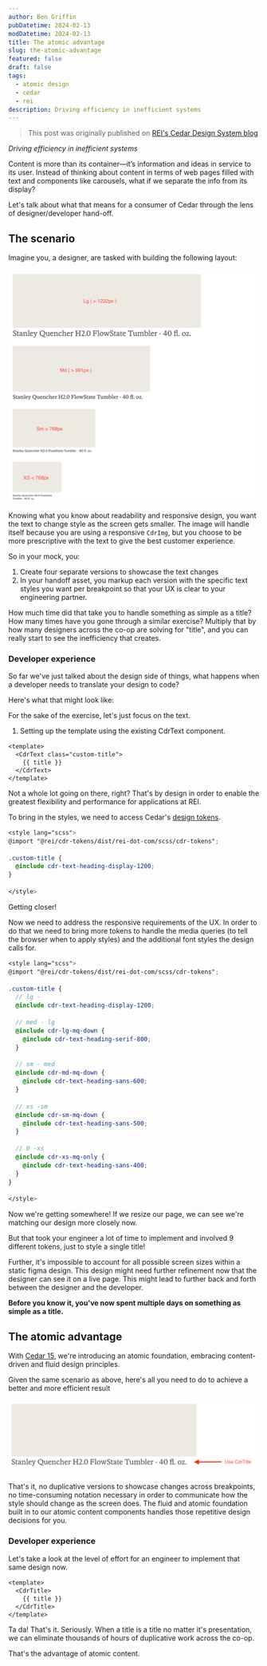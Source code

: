 ```yaml
---
author: Ben Griffin
pubDatetime: 2024-02-13
modDatetime: 2024-02-13
title: The atomic advantage
slug: the-atomic-advantage
featured: false
draft: false
tags:
  - atomic design
  - cedar
  - rei
description: Driving efficiency in inefficient systems
---
```


> This post was originally published on [REI's Cedar Design System blog](https://cedar.rei.com/whats-new/blog/the-atomic-advantage)

_Driving efficiency in inefficient systems_

Content is more than its container—it’s information and ideas in service to its user. Instead of thinking about content in terms of web pages filled with text and components like carousels, what if we separate the info from its display?

Let's talk about what that means for a consumer of Cedar through the lens of designer/developer hand-off.

## The scenario

Imagine you, a designer, are tasked with building the following layout:

![A mock up of an hero component across multiple breakpoints](/src/assets/images/posts/fluid-layout-scenario.png)

Knowing what you know about readability and responsive design, you want the text to change style as the screen gets smaller. The image will handle itself because you are using a responsive `CdrImg`, but you choose to be more prescriptive with the text to give the best customer experience.

So in your mock, you:

1. Create four separate versions to showcase the text changes
2. In your handoff asset, you markup each version with the specific text styles you want per breakpoint so that your UX is clear to your engineering partner.

How much time did that take you to handle something as simple as a title? How many times have you gone through a similar exercise? Multiply that by how many designers across the co-op are solving for "title", and you can really start to see the inefficiency that creates.

### Developer experience

So far we've just talked about the design side of things, what happens when a developer needs to translate your design to code?

Here's what that might look like:

For the sake of the exercise, let's just focus on the text.

1. Setting up the template using the existing CdrText component.

```vue
<template>
  <CdrText class="custom-title">
    {{ title }}
  </CdrText>
</template>
```

Not a whole lot going on there, right? That's by design in order to enable the greatest flexibility and performance for applications at REI.

To bring in the styles, we need to access Cedar's [design tokens](https://cedar.rei.com/tokens).

```scss
<style lang="scss">
@import "@rei/cdr-tokens/dist/rei-dot-com/scss/cdr-tokens";

.custom-title {
  @include cdr-text-heading-display-1200;
}

</style>
```

Getting closer!

Now we need to address the responsive requirements of the UX. In order to do that we need to bring more tokens to handle the media queries (to tell the browser when to apply styles) and the additional font styles the design calls for.

```scss
<style lang="scss">
@import "@rei/cdr-tokens/dist/rei-dot-com/scss/cdr-tokens";

.custom-title {
  // lg -
  @include cdr-text-heading-display-1200;

  // med - lg
  @include cdr-lg-mq-down {
    @include cdr-text-heading-serif-800;
  }

  // sm - med
  @include cdr-md-mq-down {
    @include cdr-text-heading-sans-600;
  }

  // xs -sm
  @include cdr-sm-mq-down {
    @include cdr-text-heading-sans-500;
  }

  // 0 -xs
  @include cdr-xs-mq-only {
    @include cdr-text-heading-sans-400;
  }
}

</style>
```

Now we're getting somewhere! If we resize our page, we can see we're matching our design more closely now.

But that took your engineer a lot of time to implement and involved 9 different tokens, just to style a single title!

Further, it's impossible to account for all possible screen sizes within a static figma design. This design might need further refinement now that the designer can see it on a live page. This might lead to further back and forth between the designer and the developer.

**Before you know it, you've now spent multiple days on something as simple as a title.**

## The atomic advantage

With [Cedar 15](https://cedar.rei.com/whats-new/releases/cedar-15), we're introducing an atomic foundation, embracing content-driven and fluid design principles.

Given the same scenario as above, here's all you need to do to achieve a better and more efficient result

![A mock up of an hero component using an atomic title component](/src/assets/images/posts/use-cdr-title.png)

That's it, no duplicative versions to showcase changes across breakpoints, no time-consuming notation necessary in order to communicate how the style should change as the screen does. The fluid and atomic foundation built in to our atomic content components handles those repetitive design decisions for you.

### Developer experience

Let's take a look at the level of effort for an engineer to implement that same design now.

```vue
<template>
  <CdrTitle>
    {{ title }}
  </CdrTitle>
</template>
```

Ta da! That's it. Seriously. When a title is a title no matter it's presentation, we can eliminate thousands of hours of duplicative work across the co-op.

That's the advantage of atomic content.
